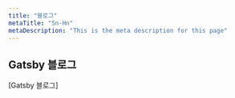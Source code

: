 ```yaml
---
title: "블로그"
metaTitle: "Sn-Hn"
metaDescription: "This is the meta description for this page"
---
```


## Gatsby 블로그
[Gatsby 블로그]

